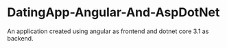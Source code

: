 # DatingApp-Angular-And-AspDotNet
An application created using angular as frontend and dotnet core 3.1 as backend.
